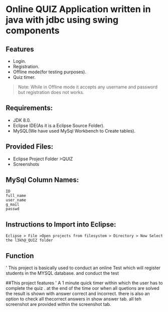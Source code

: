 
# Online QUIZ Application written in java with jdbc using swing components  
## Features
- Login.
- Registration.
- Offline mode(for testing purposes).
- Quiz timer.

> Note: While in  Offline mode it accepts any username and password but registration does not works.
## Requirements:
- JDK 8.0.
- Eclipse IDE(As it is a Eclipse Source Folder).
- MySQL(We have used MySql Workbench to Create tables).
##  Provided Files:
- Eclipse Project Folder >QUIZ
- Screenshots
## MySql Column Names:
```
ID
full_name
user_name
g_mail
passwd
```
## Instructions to Import into Eclipse:
`Eclipse > File >Open projects from filesystem > Directory > Now Select the l3kh@_QUIZ folder`
## Function
'
This project is basically used to conduct an online Test which will register students in the MYSQL database.
and conduct the test

##This project features 
'
A 1 minute quick timer within which the user has to complete the quiz .
at the end of the time oor when all quetions are solved the result is shown with answer correct and incorrect.
there is also an option to check all thecorrect answers in show answer tab.
all teh screenshot are provided within the screenshot tab.
